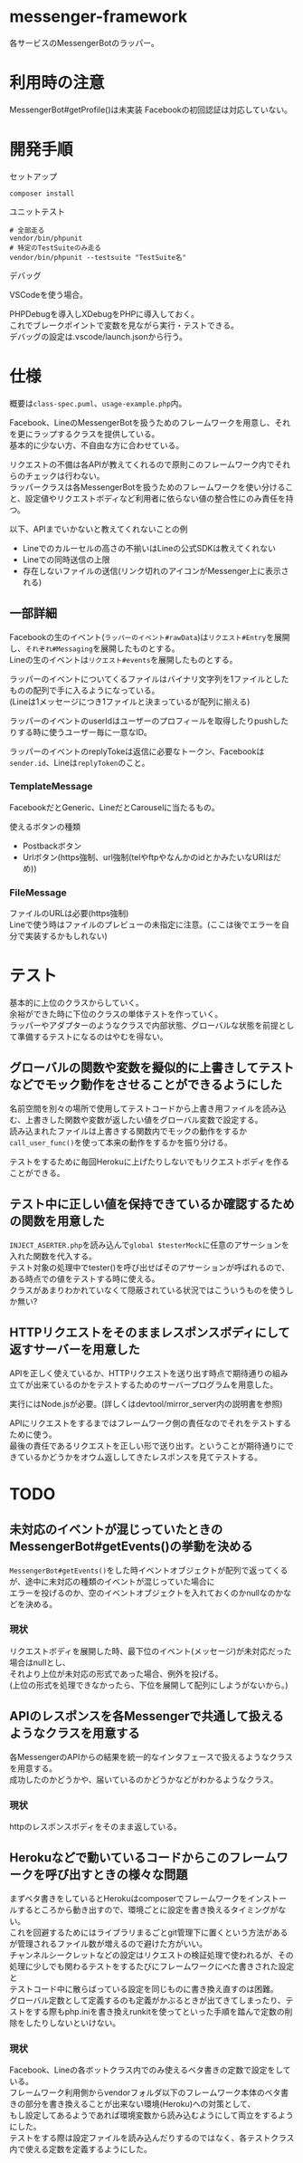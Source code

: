 # messenger-framework

各サービスのMessengerBotのラッパー。

# 利用時の注意

MessengerBot#getProfile()は未実装
Facebookの初回認証は対応していない。

# 開発手順

セットアップ

```
composer install
```

ユニットテスト

```
# 全部走る
vendor/bin/phpunit
# 特定のTestSuiteのみ走る
vendor/bin/phpunit --testsuite "TestSuite名"
```

デバッグ

VSCodeを使う場合。

PHPDebugを導入しXDebugをPHPに導入しておく。  
これでブレークポイントで変数を見ながら実行・テストできる。  
デバッグの設定は.vscode/launch.jsonから行う。

# 仕様

概要は`class-spec.puml`、`usage-example.php`内。

Facebook、LineのMessengerBotを扱うためのフレームワークを用意し、それを更にラップするクラスを提供している。  
基本的に少ない方、不自由な方に合わせている。

リクエストの不備は各APIが教えてくれるので原則このフレームワーク内でそれらのチェックは行わない。  
ラッパークラスは各MessengerBotを扱うためのフレームワークを使い分けること、設定値やリクエストボディなど利用者に依らない値の整合性にのみ責任を持つ。

以下、APIまでいかないと教えてくれないことの例

+ Lineでのカルーセルの高さの不揃いはLineの公式SDKは教えてくれない
+ Lineでの同時送信の上限
+ 存在しないファイルの送信(リンク切れのアイコンがMessenger上に表示される)

## 一部詳細

Facebookの生のイベント(`ラッパーのイベント#rawData`)は`リクエスト#Entry`を展開し、`それぞれ#Messaging`を展開したものとする。  
Lineの生のイベントは`リクエスト#events`を展開したものとする。

ラッパーのイベントについてくるファイルはバイナリ文字列を1ファイルとしたものの配列で手に入るようになっている。  
(Lineは1メッセージにつき1ファイルと決まっているが配列に揃える)

ラッパーのイベントのuserIdはユーザーのプロフィールを取得したりpushしたりする時に使うユーザー毎に一意なID。

ラッパーのイベントのreplyTokeは返信に必要なトークン、Facebookは`sender.id`、Lineは`replyToken`のこと。

### TemplateMessage

FacebookだとGeneric、LineだとCarouselに当たるもの。  

使えるボタンの種類

+ Postbackボタン
+ Urlボタン(https強制、url強制(telやftpやなんかのidとかみたいなURIはだめ))

### FileMessage

ファイルのURLは必要(https強制)  
Lineで使う時はファイルのプレビューの未指定に注意。(ここは後でエラーを自分で実装するかもしれない)

# テスト

基本的に上位のクラスからしていく。  
余裕ができた時に下位のクラスの単体テストを作っていく。  
ラッパーやアダプターのようなクラスで内部状態、グローバルな状態を前提として準備するテストになるのはやむを得ない。

## グローバルの関数や変数を擬似的に上書きしてテストなどでモック動作をさせることができるようにした

名前空間を別々の場所で使用してテストコードから上書き用ファイルを読み込む、上書きした関数や変数が返したい値をグローバル変数で設定する。  
読み込まれたファイルは上書きする関数内でモックの動作をするか`call_user_func()`を使って本来の動作をするかを振り分ける。

テストをするために毎回Herokuに上げたりしないでもリクエストボディを作ることができる。

## テスト中に正しい値を保持できているか確認するための関数を用意した

`INJECT_ASERTER.php`を読み込んで`global $testerMock`に任意のアサーションを入れた関数を代入する。  
テスト対象の処理中でtester()を呼び出せばそのアサーションが呼ばれるので、ある時点での値をテストする時に使える。  
クラスがあまりわかれていなくて隠蔽されている状況ではこういうものを使うしか無い?

## HTTPリクエストをそのままレスポンスボディにして返すサーバーを用意した

APIを正しく使えているか、HTTPリクエストを送り出す時点で期待通りの組み立てが出来ているのかをテストするためのサーバープログラムを用意した。

実行にはNode.jsが必要。(詳しくはdevtool/mirror_server内の説明書を参照)

APIにリクエストをするまではフレームワーク側の責任なのでそれをテストするために使う。  
最後の責任であるリクエストを正しい形で送り出す。ということが期待通りにできているかどうかをオウム返ししてきたレスポンスを見てテストする。

# TODO

## 未対応のイベントが混じっていたときのMessengerBot#getEvents()の挙動を決める

`MessengerBot#getEvents()`をした時イベントオブジェクトが配列で返ってくるが、途中に未対応の種類のイベントが混じっていた場合に  
エラーを投げるのか、空のイベントオブジェクトを入れておくのかnullなのかなどを決める。  

### 現状

リクエストボディを展開した時、最下位のイベント(メッセージ)が未対応だった場合はnullとし、  
それより上位が未対応の形式であった場合、例外を投げる。  
(上位の形式を処理できなかったら、下位を展開して配列にしようがないから。)

## APIのレスポンスを各Messengerで共通して扱えるようなクラスを用意する

各MessengerのAPIからの結果を統一的なインタフェースで扱えるようなクラスを用意する。  
成功したのかどうかや、届いているのかどうかなどがわかるようなクラス。

### 現状

httpのレスポンスボディをそのまま返している。

## Herokuなどで動いているコードからこのフレームワークを呼び出すときの様々な問題

まずベタ書きをしているとHerokuはcomposerでフレームワークをインストールするところから動き出すので、環境ごとに設定を書き換えるタイミングがない。  
これを回避するためにはライブラリまるごとgit管理下に置くという方法があるが管理されるファイル数が増えるので避けた方がいい。  
チャンネルシークレットなどの設定はリクエストの検証処理で使われるが、その処理に少しでも関わるテストをするたびにフレームワークにべた書きされた設定と  
テストコード中に散らばっている設定を同じものに書き換え直すのは困難。  
グローバル定数として定義するのも定義がかぶるときが出てきてしまったり、テストをする際もphp.iniを書き換えrunkitを使ってといった手順を踏んで定数の削除をしたりしないといけない。

### 現状

Facebook、Lineの各ボットクラス内でのみ使えるベタ書きの定数で設定をしている。  
フレームワーク利用側からvendorフォルダ以下のフレームワーク本体のベタ書きの部分を書き換えることが出来ない環境(Heroku)への対策として、  
もし設定してあるようであれば環境変数から読み込むようにして両立をするようにした。  
テストをする際は設定ファイルを読み込んだりするのではなく、各テストクラス内で使える定数を定義するようにした。
